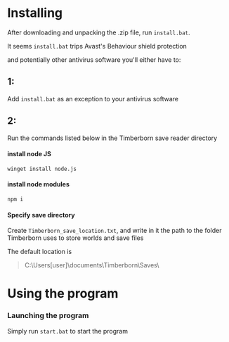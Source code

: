 
# Installing

  

After downloading and unpacking the .zip file, run `install.bat`.

  

It seems `install.bat` trips Avast's Behaviour shield protection

  

and potentially other antivirus software you'll either have to:

  

## 1:

  

Add `install.bat` as an exception to your antivirus software

  

## 2:

  

Run the commands listed below in the Timberborn save reader directory

  

#### install node JS

  

	winget install node.js

  

#### install node modules

  

	npm i

  

#### Specify save directory

Create `Timberborn_save_location.txt`, and write in it the path to the folder Timberborn uses to store worlds and save files

The default location is 

> C:\Users\[user]\documents\Timberborn\Saves\

  
  

# Using the program

### Launching the program

Simply run `start.bat` to start the program
